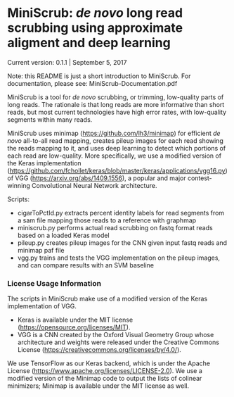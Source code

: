 # MiniScrub: *de novo* long read scrubbing using approximate aligment and deep learning

Current version: 0.1.1 | September 5, 2017

Note: this README is just a short introduction to MiniScrub. For documentation, please see: MiniScrub-Documentation.pdf

MiniScrub is a tool for *de novo* scrubbing, or trimming, low-quality parts of long reads. The rationale is that long reads are more informative than short reads, but most current technologies have high error rates, with low-quality segments within many reads.

MiniScrub uses minimap (https://github.com/lh3/minimap) for efficient *de novo* all-to-all read mapping, creates pileup images for each read showing the reads mapping to it, and uses deep learning to detect which portions of each read are low-quality. More specifically, we use a modified version of the Keras implementation (https://github.com/fchollet/keras/blob/master/keras/applications/vgg16.py) of VGG (https://arxiv.org/abs/1409.1556), a popular and major contest-winning Convolutional Neural Network architecture.

Scripts:
* cigarToPctId.py extracts percent identity labels for read segments from a sam file mapping those reads to a reference with graphmap
* miniscrub.py performs actual read scrubbing on fastq format reads based on a loaded Keras model
* pileup.py creates pileup images for the CNN given input fastq reads and minimap paf file
* vgg.py trains and tests the VGG implementation on the pileup images, and can compare results with an SVM baseline


### License Usage Information

The scripts in MiniScrub make use of a modified version of the Keras implementation of VGG.
* Keras is available under the MIT license (https://opensource.org/licenses/MIT).
* VGG is a CNN created by the Oxford Visual Geometry Group whose architecture and weights were released under the Creative Commons License (https://creativecommons.org/licenses/by/4.0/).

We use TensorFlow as our Keras backend, which is under the Apache License (https://www.apache.org/licenses/LICENSE-2.0). We use a modified version of the Minimap code to output the lists of colinear minimizers; Minimap is available under the MIT license as well.
